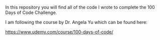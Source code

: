 In this repository you will find all of the code I wrote to complete the 100 Days of Code Challenge.

I am following the course by Dr. Angela Yu which can be found here:

https://www.udemy.com/course/100-days-of-code/